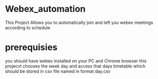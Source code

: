 # Webex_automation
This Project Allows you to automatically join and left you webex meetings according to schedule
# prerequisies 
you should have webex installed on your PC
and Chrome browser
this projecvt chooses the week day and access that days timetable which should be stored in csv  file named in format day.csv
